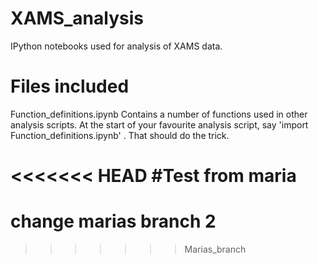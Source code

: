 # XAMS_analysis
IPython notebooks used for analysis of XAMS data.

# Files included
Function_definitions.ipynb
Contains a number of functions used in other analysis scripts.
At the start of your favourite analysis script, say 'import Function_definitions.ipynb' . That should do the trick.

<<<<<<< HEAD
#Test from maria
=======
# change marias branch 2
>>>>>>> Marias_branch
